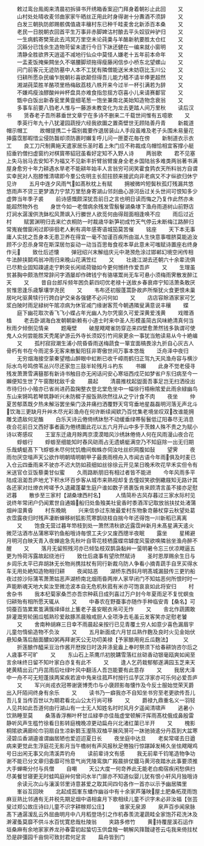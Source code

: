 <!-- { "loadSidebar": true } -->
　　敕过鸾台鳯阁来清晨初拆驿书开绣箱香案迎门拜身着朝衫止此回
　　又
　　山村处处晴收麦邻曲家家午晒丝正用此时身得谢十分夀酒不须辞
　　又
　　白发三朝执防郎赐骸偶值歳丰穰村东已种千畦麦舍北新添百本桑
　　又
　　老民一日脱朝衣回首平生万事非赤脚婢沽村酿去平头奴驭艸驴归
　　又
　　一生病鹤寄樊笼此去鸿冥万里空未论莼羮与羊酪新秔要胜太仓红
　　又
　　沉緜分已饯余生造物苛留未遣行今日下牀还健在一编来就小窗明
　　又
　　清静全胜欲界天逍遥不减地行仙众中莫怪人嫌老十五年前本命年
　　又
　　一盂麦饭掩柴闗坐久不堪腰脚顽拖得瘦藤闲信歩小桥东北望螺山
　　又
　　问门前客元无迹防墓中人本不工犹有隣僧能送米未妨窃比玉川公
　　又
　　归耕所愿杂民编乍脱朝衫喜欲颠但得吾儿能力穑不请半俸更超然
　　又
　　湘湖莼菜胜羊酪项里杨梅敌荔枝八帙开来今过半一杯引满若为辞
　　又
　　不嫌鸡瘦浊醪酸艸艸杯盘具亦难食指忽揺方窃喜小儿来请赛鄱官
　　又
　　甑中白饭出新舂瓮里黄韲细芼葱一饱坐兼南北美始知造物念衰翁
　　又
　　多事车前要八驺老人惟与一藤游未教变化为龙去更踏人间万里秋
　　读后汉书
　　赁舂老子吾所慕垂世文章宁在多诗不删来二千载世间惟有五噫歌
　　又
　　季英行年九十八犹灌园蔬授六经我欲圗之置斋壁世无顾陆善丹青
　　新裁道帽示帽工
　　故帽提携二十霜别裁要作退居装山人手段虽难及老子头围未易量花挿露霑那暇惜尘侵防齧却须防裹时嬾复呼儿问一匣菱花毎在傍
　　新制道衣示衣工
　　良工刀尺制黄絁天遣家居乐圣时着上朱门应不称裁成乌帽恰相宜客撑小艇招垂钓僧扫虚窗约对棋寳帯貂冠虽看好定知不入野人诗
　　两翁歌
　　君不见塞上失马翁马去安知不为福又不见新丰折臂翁臂废身全老乡国陆翁多难类两翁著书满屋身愈穷十年力耕遇水旱老不能耕年始丰人言翁穷可闵笑霍食鹑衣天所料翁方自谓实幸民对人抱膝惟清啸即今羣公佐明主长劎拄颐来接武向非老病又不才纵欲归休宁见许
　　五月中连夕风雨气如髙秋枕上有赋
　　拥被微吟短鬓秋孤灯残漏共悠悠雨声不贷三更梦酒力宁禁万里愁身寄湖山邻剡曲心游河岳过关头世间可恨知多少虚弊当年季子裘
　　前诗感慨颇深犹吾前日之言也明日读而悔之乃复作此然亦未能超然物外也
　　身世今如一老僧病余残发雪鬅鬙湖桑埭下渔舟雨道树山前野店灯涧水潺湲供洗鉢松风萧飒入行縢世人欲觅何由得觌面相逢唤不应
　　雨后过近村
　　赋罢渊明归去来纻衣桐防一时裁歳华新笋初成竹天气停云未断梅江路醉归常嵬峩僧窗闲过即徘徊老人剰有凋年感寄语城笳莫苦催
　　铭座
　　天下本无事庸人实扰之吾身本无患卫养在得宜一毫不加谨百疾所由滋人生快意事噬脐莫能追汝顾不少忍杀身常在斯深居勿妄动一动当百思毎食视本草此意未可嗤赋诗置座右终身作元
　　致仕后述懐
　　弹冠绍兴末解组庆元中滟滪危涂过邯郸幻境空闲传相牛法醉挟鬬鸡翁冲雨归来晚山花满笠红
　　又
　　壮歳江湖去还朝六十余辈流俱已尽勲业固知疎遽走宁黔突长闲祗荷锄如今更何憾终作爱吾庐
　　又
　　生理虽贫甚胸中颇浩然常辞问字酒屡却作碑钱宁有骆堪鬻尚无车可悬小须梅雨霁散发醉江天
　　又
　　昔自台郎斥频年困负薪四叨优老禄十送故乡春衰瘁宁知活萧条敢厌贫惟思逢乐歳撃壤学尧民
　　又
　　韦布还初服蓬蒿卧故庐所惭犹火食更恨未巢居叱叱驱黄犊行行跨白驴交亲各强健不必问何如
　　又
　　店店容賖酒家家可乞浆白陂时雨足緑树午隂凉病为休官减门缘谢客荒今朝遇隣叟满意说丰穰
　　蝶
　　庭下幽花取次香飞飞小蝶占年光幽人为尔凭窗久可爱深黄爱浅黄
　　戏赠酒榼
　　老去卧湖海白发朝朝新赖有小道士时来中圣人形模虽简古风味絶清真何当秋雨夕倾倒见情亲
　　题庵壁
　　破屋飕飕雀防穿迩来四壁愈萧然钱多孰谓可使鬼人众何尝能胜天秃尾驴游云外寺长须奴引竹间泉更余一事犹当勉读易从今十絶编
　　又
　　孤村寂寂潮生浦小院昏昏雨送梅蔬食一箪宜面槁畏涂九折自心灰古人骨朽有书在今雨泥多无客来散髪阳狂非寄傲世间万事本悠哉
　　泛舟泽中夜归
　　无穷烟海接空蒙秦望稽山醉眼中虹断已收千嶂雨鹤归正驾九天风渔舟容与横沙际水鸟号鸣傍苇丛兴尽还家忽三鼓半轮残月斗杓东
　　书嬾
　　此身不觉老侵寻残发萧萧雪满簮那有新诗书触目亦无闲话问安心寒垣西戍茫如梦省户东归病至今一嬾便知生世了午窗酣枕敌千金
　　晨起
　　清晨推枕起盥面吾事足岂无扫洒役出市待归仆小飱亦已省尚进药盈掬整衣登北堂危坐中一幅徐行梧楸隂爱此雨余緑幽鸟东山来锵鸣若琴筑静听兴未防穉子报饭熟欣然往从之宁计食不肉
　　夜坐
　　仲夏苦郁蒸既夕热未解浴罢坐柴门汲井痛扫洒覆野天穹穹垂地星磊磊明河落无声北斗饮海三更缺月升艸木尽光彩渔舟在何许断续闻欵乃百忧集老境坐叹双改谁能拥雕戈遗敌何足醢
　　白乐天诗云倦倚绣牀愁不动缓垂绿帯髻鬟低辽阳春尽无消息夜合花前日又西好事者画为倦绣圗此花以五六月开山中多于茨棘人殊不贵之为赋小诗以寄感叹
　　王室东迁歳月賖两京漠漠暗风沙绣牀倦倚人何在风雨漫山夜合花
　　蜉蝣行
　　蜉蝣至细能知时舂风硙雨占无遗蜻蜓满空乃不知庭除一出无归期乐哉蜻蜓髙下飞蜉蝣未尽何忧饥檐间蜘蛛亦伺汝吐丝织网腹如鼔
　　望霁
　　夜雨勿厌空堦声天公欲作明朝晴明朝甲子最畏雨榜舟入市闻古语今年雨俱及时麦已入仓云四垂雨来不驶亦不迟大防如菽细如丝徐徐云开见杲日晚禾吹花早禾实但令有米送官仓豆饭藜羮甘似蜜
　　久雨路断朋旧有相过者皆不能进
　　今年风雨多平陆成沮洳吾庐地尤下积水环百歩客从城市来熟视却复去僮奴笑欲倒繖屐知无路计其各还家对灶燎衣袴嗟予久退藏蓬藋生庭户谁如数子贤裹饭肯来顾清言虽不接亦足慰迟暮
　　散歩至三家村【湖桑埭西村名】
　　人情简朴古风存暮过三家水际村见说终年常闭户仍闻累世自通婚船归处鱼飱美社瓮香时黍酒浑记取放翁扶扙处渚蒲烟艸湿黄昏
　　村东晚眺
　　兴来信歩过东陂最爱村东物象竒藤杖穿云秋望处葛衣霑露夜归时残声凄断蝉移树狐影荒寒鹊绕枝自揣今年还得饱一川新稻已离离
　　又
　　饱食无营过暮年笻枝到处一萧然清秋欲近露霑艸新月未髙星满天逺火微茫沽酒市丛蒲窸窣钓鱼船哦诗毎恨工夫少又废西牕半夜眠
　　露坐
　　星稀避月明河白映天青入夜蝉逾急先秋叶自零花枝栖露蝶帘罅度风萤欲唤隣翁坐渔舟醉不醒
　　又
　　落月无留照残河亦已倾坠枝双鹊袅黏艸一萤明暑令忘三伏凉飕逼五更为怜荷泻露故起绕池行
　　致仕后歳事有望欣然赋诗
　　圣时恩厚赐余生日与乡闾乐太平已弃胡牀无长物尚携拄杖有同行新裁乌防人争看小摘青蔬手自烹买得水车无用处絶知造物相归耕
　　夜闻姑恶
　　湖桥东西斜月明髙城漏鼓传三更钓船夜过掠沙际蒲苇萧萧姑恶声湖桥南北烟雨昏两岸人家早闭门不知姑恶何所恨时时一声能断魂天地大矣汝至微沧波本自无危机秋菰有米亦可饱哀哀如此将安归
　　村舍杂书
　　我本杞菊家桑苎亦吾宗种萟日成列喜过万户封今年夏雨足不复忧螟虫归耕殆有相所愿天辄从
　　又
　　中春农在野蚕事亦随作手种临安青【桑名】可饲蚕百箔累累茧满簇绎绎丝上篗老子虽安眠衣帛可无怍
　　又
　　舎北作蔬圃敢辞灌溉劳轮囷瓜瓠熟珍爱敌豚羔晨飱戒厨人全项浄去毛虽云发客笑亦足慰老饕
　　又
　　舍南种胡麻三日幸不雨晨起亲按行已见青覆土穷人如意少喜色漏眉宇儿童勿惰偷造物不负汝
　　又
　　五月新面成六月甘瓜熟作麴及良时火见金始伏悬知桑落后醅面醲如粥再拜谢天公无功叨美禄【予家酿用宛丘瓜麴法】
　　又
　　折莲酿作醯采豆治作酱开厯揆日时汲井涤瓮盎上奉时祭须下给春耕饷咨尔后之人歳事不可旷
　　又
　　东山石上茶鹰爪初脱韝雪落红丝硙香动银毫瓯爽如闻至言余味终日留不知叶家白亦复有此不
　　又
　　逢人乞药栽郁郁遂满园玉芝来天姥黄精出云门丹茁雨后吐绿叶风中翻活人吾岂能要有此意存
　　又
　　我居大泽中一舟不可无短蓬挟两桨疾若波中鳬来往菰芦村按行瓜芋区浮家亦可乐何必爱吾庐
　　又
　　军兴尚戎衣冠帯谢褒博秃巾与小褏顾影毎懐怍及今反士服始觉荣天爵出入阡陌间终身有余乐
　　又
　　读书乃一癖我亦不自知坐书穷至老更欲传吾儿吾儿复当传百世以为期君看北山公太行尚可移
　　又
　　爵禄九鼎重名义一羽轻人见共如此吾道何由行湖山有一士无人知姓名时时风月夕遥闻清啸声
　　逃暑小饮熟睡至莫
　　桑落香浮槲叶杯甘瓜緑李亦佳哉虚堂顿解汗挥雨髙枕俄成鼻殷雷静听风声生槛竹徐看日影转庭槐晚凉更动扁舟兴北渚红蕖已半开
　　又
　　槐影桐隂欲满廊纶巾羽扇自生凉新篘玉瀣陈双榼平展风漪可一牀驰骑逺分丹荔到大盆寒浸碧瓜香湖邉谁谓幽居陋也爱迢迢夏日长
　　夜坐庭中达旦
　　老矣常嗟去日遒病来更觉此生浮庭花无影月当午檐树有声风报秋足倦独行惊踸踔发稀久坐怯飕飗鸡号日出闲无事又向清溪弄钓舟
　　读前辈诗文有感
　　我无前辈千钧笔造物争功谢不能已分文章归委靡可怜意气尚凭陵鸾旗广殿晨排仗鐡马黄河夜踏氷此事要须推大手蝉嘶分付与呉僧
　　自嘲
　　天公大度一何竒养此无能老白痴宿疾闲愁俱扫尽美餐甘寝更无时蛙鸣庭艸何曾问水半门扉亦不知道似婴儿犹有恨小轩风月独哦诗
　　余读元次山与瀼溪邻里诗意甚爱之取其间四句各作一首亦以示予幽居隣里
　　峯谷互回映
　　北起成孤峯东蟠作幽谷中有十余家芦藩映屋土肥桑柘荗雨饱麻豆熟比邻通有无井税先期足烟中语相畣月下歌相续儿童不识字未必非汝福【张芸叟过郑公故庄诗曰儿童不识字耕稼郑公庄】
　　谁家无泉源
　　泉声百歩闻泉脉髙下通潺湲乱云外屈曲明月中八月稻登场引之作机舂羡流灌蔬畦全家饱芥菘洗沐及澣濯蚤莫靡不供斗水百忧寛悲哉杜陵翁
　　夹路多修竹
　　黄持覆屋溪石运作垣桑麻有余地家家养龙孙春雷初起蛰切玉供盘飱一朝解风箨靉叇苍云屯我来倚拄杖恐是辟彊园千亩倘可致封君何足言
　　扁舟皆到门
